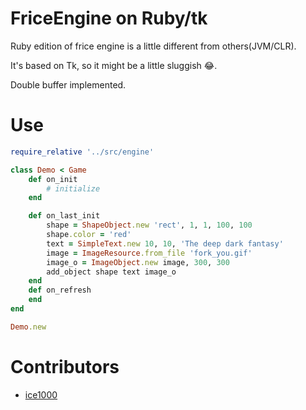 ﻿# FriceEngine on Ruby/tk

Ruby edition of frice engine is a little different from others(JVM/CLR).
  
It's based on Tk, so it might be a little sluggish :joy:.

Double buffer implemented.

# Use

```ruby
require_relative '../src/engine'

class Demo < Game
	def on_init
		# initialize
	end

	def on_last_init
		shape = ShapeObject.new 'rect', 1, 1, 100, 100
		shape.color = 'red'
		text = SimpleText.new 10, 10, 'The deep dark fantasy'
		image = ImageResource.from_file 'fork_you.gif'
		image_o = ImageObject.new image, 300, 300
		add_object shape text image_o
	end
	def on_refresh
	end
end

Demo.new
```

# Contributors

+ [ice1000](https://github.com/ice1000)
